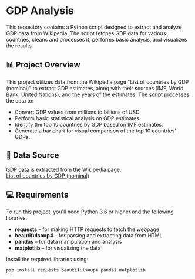 # GDP Analysis

This repository contains a Python script designed to extract and analyze GDP data from Wikipedia. The script fetches GDP data for various countries, cleans and processes it, performs basic analysis, and visualizes the results.

## 📊 Project Overview

This project utilizes data from the Wikipedia page "List of countries by GDP (nominal)" to extract GDP estimates, along with their sources (IMF, World Bank, United Nations), and the years of the estimates. The script processes the data to:

- Convert GDP values from millions to billions of USD.
- Perform basic statistical analysis on GDP estimates.
- Identify the top 10 countries by GDP based on IMF estimates.
- Generate a bar chart for visual comparison of the top 10 countries' GDPs.

## 🔗 Data Source  
GDP data is extracted from the Wikipedia page:  
[List of countries by GDP (nominal)](https://en.wikipedia.org/wiki/List_of_countries_by_GDP_(nominal))

## 💻 Requirements  
To run this project, you'll need Python 3.6 or higher and the following libraries:

- **requests** – for making HTTP requests to fetch the webpage
- **beautifulsoup4** – for parsing and extracting data from HTML
- **pandas** – for data manipulation and analysis
- **matplotlib** – for visualizing the data

Install the required libraries using:

```bash
pip install requests beautifulsoup4 pandas matplotlib
